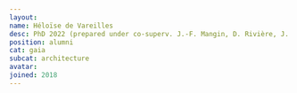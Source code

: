 ```yaml
---
layout:
name: Héloïse de Vareilles
desc: PhD 2022 (prepared under co-superv. J.-F. Mangin, D. Rivière, J. Dubois)
position: alumni
cat: gaia
subcat: architecture
avatar:
joined: 2018
---
```

